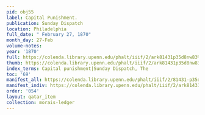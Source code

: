 ```yaml
---
pid: obj55
label: Capital Punishment.
publication: Sunday Dispatch
location: Philadelphia
full_date: " February 27, 1870"
month_day: 27-Feb
volume-notes:
year: '1870'
full: https://colenda.library.upenn.edu/phalt/iiif/2/ark81431p35d8nw83%2FSHA256E-s7729624--0b46f0afb715d5ade9274208f6eb5d60beb08c641a71654272ca6d59614ab2a1.jpeg/full/3500,/0/default.jpg
thumb: https://colenda.library.upenn.edu/phalt/iiif/2/ark81431p35d8nw83%2FSHA256E-s7729624--0b46f0afb715d5ade9274208f6eb5d60beb08c641a71654272ca6d59614ab2a1.jpeg/full/!200,200/0/default.jpg
index_terms: Capital punishment|Sunday Dispatch, The
toc: '69'
manifest_all: https://colenda.library.upenn.edu/phalt/iiif/2/81431-p35d8nw83/manifest
manifest_indiv: https://colenda.library.upenn.edu/phalt/iiif/2/ark81431p35d8nw83%2FSHA256E-s7729624--0b46f0afb715d5ade9274208f6eb5d60beb08c641a71654272ca6d59614ab2a1.jpeg
order: '054'
layout: qatar_item
collection: morais-ledger
---
```


